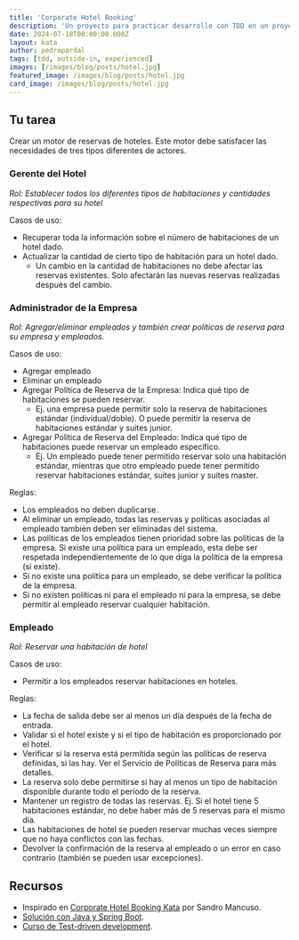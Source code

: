 ```yaml
---
title: 'Corporate Hotel Booking'
description: 'Un proyecto para practicar desarrollo con TDD en un proyecto realista.'
date: 2024-07-18T00:00:00.000Z
layout: kata
author: pedropardal
tags: [tdd, outside-in, experienced]
images: [/images/blog/posts/hotel.jpg]
featured_image: /images/blog/posts/hotel.jpg
card_image: /images/blog/posts/hotel.jpg
---
```


## Tu tarea

Crear un motor de reservas de hoteles. Este motor debe satisfacer las necesidades de tres tipos diferentes de actores.

### Gerente del Hotel

*Rol: Establecer todos los diferentes tipos de habitaciones y cantidades respectivas para su hotel*

Casos de uso:

- Recuperar toda la información sobre el número de habitaciones de un hotel dado.
- Actualizar la cantidad de cierto tipo de habitación para un hotel dado.
    - Un cambio en la cantidad de habitaciones no debe afectar las reservas existentes. Solo afectarán las nuevas reservas realizadas después del cambio.

### Administrador de la Empresa

*Rol: Agregar/eliminar empleados y también crear políticas de reserva para su empresa y empleados.*

Casos de uso:

- Agregar empleado
- Eliminar un empleado
- Agregar Política de Reserva de la Empresa: Indica qué tipo de habitaciones se pueden reservar.
    - Ej. una empresa puede permitir solo la reserva de habitaciones estándar (individual/doble). O puede permitir la reserva de habitaciones estándar y suites junior.
- Agregar Política de Reserva del Empleado: Indica qué tipo de habitaciones puede reservar un empleado específico.
    - Ej. Un empleado puede tener permitido reservar solo una habitación estándar, mientras que otro empleado puede tener permitido reservar habitaciones estándar, suites junior y suites master.

Reglas:

- Los empleados no deben duplicarse.
- Al eliminar un empleado, todas las reservas y políticas asociadas al empleado también deben ser eliminadas del sistema.
- Las políticas de los empleados tienen prioridad sobre las políticas de la empresa. Si existe una política para un empleado, esta debe ser respetada independientemente de lo que diga la política de la empresa (si existe).
- Si no existe una política para un empleado, se debe verificar la política de la empresa.
- Si no existen políticas ni para el empleado ni para la empresa, se debe permitir al empleado reservar cualquier habitación.

### Empleado

*Rol: Reservar una habitación de hotel*

Casos de uso:

- Permitir a los empleados reservar habitaciones en hoteles.

Reglas:

- La fecha de salida debe ser al menos un día después de la fecha de entrada.
- Validar si el hotel existe y si el tipo de habitación es proporcionado por el hotel.
- Verificar si la reserva está permitida según las políticas de reserva definidas, si las hay. Ver el Servicio de Políticas de Reserva para más detalles.
- La reserva solo debe permitirse si hay al menos un tipo de habitación disponible durante todo el período de la reserva.
- Mantener un registro de todas las reservas. Ej. Si el hotel tiene 5 habitaciones estándar, no debe haber más de 5 reservas para el mismo día.
- Las habitaciones de hotel se pueden reservar muchas veces siempre que no haya conflictos con las fechas.
- Devolver la confirmación de la reserva al empleado o un error en caso contrario (también se pueden usar excepciones).

## Recursos

- Inspirado en [Corporate Hotel Booking Kata](https://www.codurance.com/katas/corporate-hotel-booking) por Sandro Mancuso.
- [Solución con Java y Spring Boot](https://github.com/exeal-es/hotel-booking-api-java/).
- [Curso de Test-driven development](https://academia.exeal.com/courses/introduccion-a-test-driven-development).

